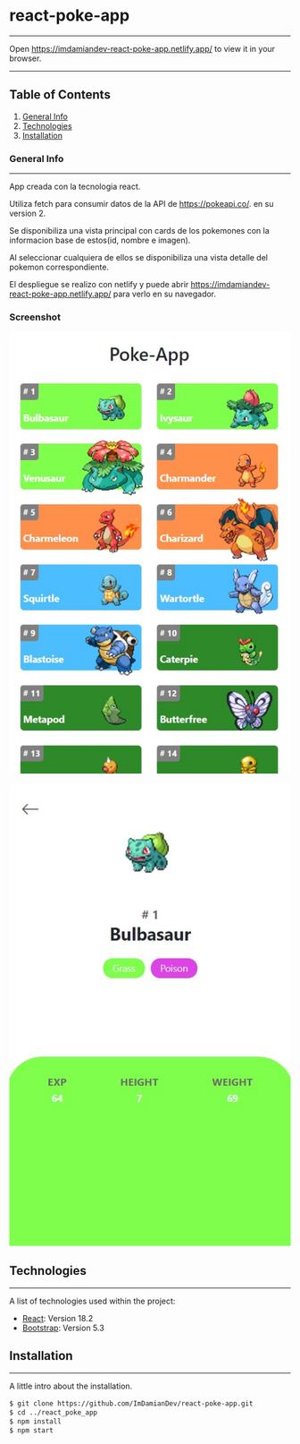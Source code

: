# react-poke-app
***
Open https://imdamiandev-react-poke-app.netlify.app/ to view it in your browser.
***
## Table of Contents
1. [General Info](#general-info)
2. [Technologies](#technologies)
3. [Installation](#installation)
### General Info
***
App creada con la tecnologia react.

Utiliza fetch para consumir datos de la API de https://pokeapi.co/. en su version 2.

Se disponibiliza una vista principal con cards de los pokemones con la informacion base de estos(id, nombre e imagen).

Al seleccionar cualquiera de ellos se disponibiliza una vista detalle del pokemon correspondiente.

El despliegue se realizo con netlify y puede abrir https://imdamiandev-react-poke-app.netlify.app/ para verlo en su navegador.
### Screenshot
![Home Screen](./public/img/Screenshot_Home.jpg)

![Detail Screen](./public/img/Screenshot_Pokemon_Detail.jpg)
## Technologies
***
A list of technologies used within the project:
* [React](https://es.reactjs.org/): Version 18.2
* [Bootstrap](https://getbootstrap.com/): Version 5.3
## Installation
***
A little intro about the installation. 
```
$ git clone https://github.com/ImDamianDev/react-poke-app.git
$ cd ../react_poke_app
$ npm install
$ npm start
```
